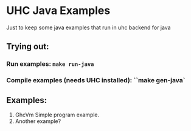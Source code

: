 # UHC Java Examples

Just to keep some java examples that run in uhc backend for java

## Trying out:

### Run examples: `make run-java`

### Compile examples (needs UHC installed): ``make gen-java`

## Examples:

 1. GhcVm Simple program example.
 2. Another example?